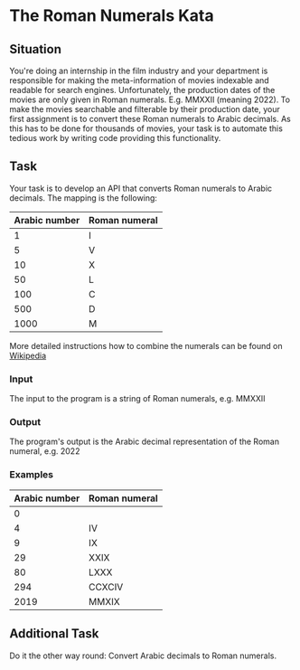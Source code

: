 # The Roman Numerals Kata

## Situation

You're doing an internship in the film industry and your department is responsible for making the meta-information of
movies indexable and readable for search engines. Unfortunately, the production dates of the movies are only given in
Roman numerals. E.g. MMXXII (meaning 2022). To make the movies searchable and filterable by their production date, your
first assignment is to convert these Roman numerals to Arabic decimals. As this has to be done for thousands of movies,
your task is to automate this tedious work by writing code providing this functionality.

## Task

Your task is to develop an API that converts Roman numerals to Arabic decimals. The mapping is the following:

| Arabic number | Roman numeral |
|---------------|---------------|
| 1             | I             |
| 5             | V             |
| 10            | X             |
| 50            | L             |
| 100           | C             |
| 500           | D             |
| 1000          | M             |

More detailed instructions how to combine the numerals can be found
on [Wikipedia](https://en.wikipedia.org/wiki/Roman_numerals)

### Input

The input to the program is a string of Roman numerals, e.g. MMXXII

### Output

The program's output is the Arabic decimal representation of the Roman numeral, e.g. 2022

### Examples

| Arabic number | Roman numeral |
|---------------|---------------|
| 0             |               |
| 4             | IV            |
| 9             | IX            |
| 29            | XXIX          |
| 80            | LXXX          |
| 294           | CCXCIV        |
| 2019          | MMXIX         |

## Additional Task

Do it the other way round: Convert Arabic decimals to Roman numerals.

